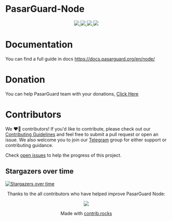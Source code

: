 # PasarGuard-Node
<p align="center">
    <a href="#">
        <img src="https://img.shields.io/github/actions/workflow/status/PasarGuard/node/docker-build.yml?style=flat-square" />
    </a>
    <a href="https://hub.docker.com/r/pasarguard/node" target="_blank">
        <img src="https://img.shields.io/docker/pulls/PasarGuard/node?style=flat-square&logo=docker" />
    </a>
    <a href="#">
        <img src="https://img.shields.io/github/license/PasarGuard/node?style=flat-square" />
    </a>
    <a href="#">
        <img src="https://img.shields.io/github/stars/PasarGuard/node?style=social" />
    </a>
</p>

# Documentation
You can find a full guide in docs https://docs.pasarguard.org/en/node/

# Donation
You can help PasarGuard team with your donations, [Click Here](https://donate.pasarguard.org/)

# Contributors

We ❤️‍🔥 contributors! If you'd like to contribute, please check out our [Contributing Guidelines](CONTRIBUTING.md) and feel free to submit a pull request or open an issue. We also welcome you to join our [Telegram](https://t.me/Pasar_Guard) group for either support or contributing guidance.

Check [open issues](https://github.com/PasarGuard/node/issues) to help the progress of this project.

## Stargazers over time
[![Stargazers over time](https://starchart.cc/PasarGuard/node.svg?variant=adaptive)](https://starchart.cc/PasarGuard/node)
                    
<p align="center">
Thanks to the all contributors who have helped improve PasarGuard Node:
</p>
<p align="center">
<a href="https://github.com/PasarGuard/node/graphs/contributors">
  <img src="https://contrib.rocks/image?repo=PasarGuard/node" />
</a>
</p>
<p align="center">
  Made with <a rel="noopener noreferrer" target="_blank" href="https://contrib.rocks">contrib.rocks</a>
</p>
